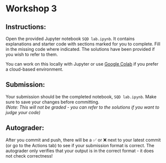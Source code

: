 # Workshop 3

## Instructions:
Open the provided Jupyter notebook `SQD lab.ipynb`. It contains explanations and starter code with sections marked for you to complete. Fill in the missing code where indicated. The solutions have been provided if you wish to refer to them.

You can work on this locally with Jupyter or use [Google Colab](https://colab.research.google.com/) if you prefer a cloud-based environment.

## Submission:
Your submission should be the completed notebook, `SQD lab.ipynb`. Make sure to save your changes before committing.\
*(Note: This will not be graded - you can refer to the solutions if you want to judge your code)*

## Autograder:
After you commit and push, there will be a ✅ or ❌ next to your latest commit (or go to the Actions tab) to see if your submission format is correct. The autograder only verifies that your output is in the correct format - it does not check correctness!
